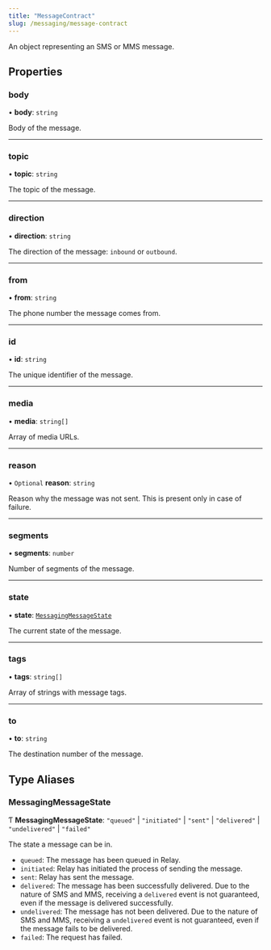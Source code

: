 ```yaml
---
title: "MessageContract"
slug: /messaging/message-contract
---
```


[link]: #messagingmessagestate

An object representing an SMS or MMS message.

## Properties

### body

• **body**: `string`

Body of the message.

---

### topic

• **topic**: `string`

The topic of the message.

---

### direction

• **direction**: `string`

The direction of the message: `inbound` or `outbound`.

---

### from

• **from**: `string`

The phone number the message comes from.

---

### id

• **id**: `string`

The unique identifier of the message.

---

### media

• **media**: `string[]`

Array of media URLs.

---

### reason

• `Optional` **reason**: `string`

Reason why the message was not sent. This is present only in case of failure.

---

### segments

• **segments**: `number`

Number of segments of the message.

---

### state

• **state**: [`MessagingMessageState`][link]

The current state of the message.

---

### tags

• **tags**: `string[]`

Array of strings with message tags.

---

### to

• **to**: `string`

The destination number of the message.

## Type Aliases

### MessagingMessageState

Ƭ **MessagingMessageState**: `"queued"` \| `"initiated"` \| `"sent"` \| `"delivered"` \| `"undelivered"` \| `"failed"`

The state a message can be in.

- `queued`: The message has been queued in Relay.
- `initiated`: Relay has initiated the process of sending the message.
- `sent`: Relay has sent the message.
- `delivered`: The message has been successfully delivered. Due to the nature of SMS and MMS, receiving a `delivered` event is not guaranteed, even if the message is delivered successfully.
- `undelivered`: The message has not been delivered. Due to the nature of SMS and MMS, receiving a `undelivered` event is not guaranteed, even if the message fails to be delivered.
- `failed`: The request has failed.

